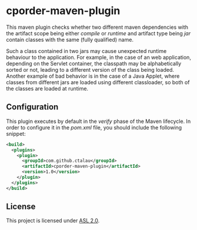 cporder-maven-plugin
====================

This maven plugin checks whether two different maven dependencies with the artifact scope being either *compile* or *runtime* and artifact type being *jar* contain classes with the same (fully qualified) name.

Such a class contained in two jars may cause unexpected runtime behaviour to the application. For example, in the case of an web application, depending on the Servlet container, the classpath may be alphabetically sorted or not, leading to a different version of the class being loaded. Another example of bad behavior is in the case of a Java Applet, where classes from different jars are loaded using different classloader, so both of the classes are loaded at runtime.

Configuration
-------------

This plugin executes by default in the *verify* phase of the Maven lifecycle. In order to configure it in the *pom.xml* file, you should include the following snippet:

```xml
<build>
  <plugins>
    <plugin>
      <groupId>com.github.ctalau</groupId>
      <artifactId>cporder-maven-plugin</artifactId>
      <version>1.0</version>
    </plugin>
  </plugins>
</build>
```
License
-------

This project is licensed under [ASL 2.0](http://www.apache.org/licenses/LICENSE-2.0.html).


